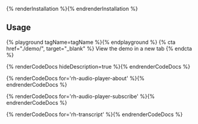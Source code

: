 {% renderInstallation %}{% endrenderInstallation %}

## Usage
{% playground tagName=tagName %}{% endplayground %}
{% cta href="./demo/", target="_blank" %}
View the demo in a new tab
{% endcta %}

{% renderCodeDocs hideDescription=true %}{% endrenderCodeDocs %}

{% renderCodeDocs for='rh-audio-player-about' %}{% endrenderCodeDocs %}

{% renderCodeDocs for='rh-audio-player-subscribe' %}{% endrenderCodeDocs %}

{% renderCodeDocs for='rh-transcript' %}{% endrenderCodeDocs %}

